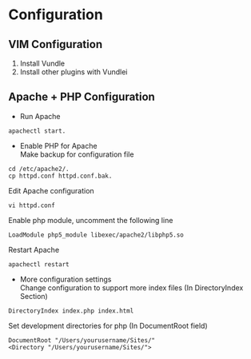 # Configuration
## VIM Configuration
1. Install Vundle 
2. Install other plugins with Vundlei

## Apache + PHP Configuration
*  Run Apache  
```
apachectl start. 
``` 
* Enable PHP for Apache  
   Make backup for configuration file    
```
cd /etc/apache2/.
cp httpd.conf httpd.conf.bak. 
```  
   Edit Apache configuration   
```
vi httpd.conf  
```  
   Enable php module, uncomment the following line    
```
LoadModule php5_module libexec/apache2/libphp5.so   
```  
   Restart Apache  
```
apachectl restart  
``` 
* More configuration settings   
   Change configuration to support more index files (In DirectoryIndex Section)   
```
DirectoryIndex index.php index.html  
```   
   Set development directories for php (In DocumentRoot field)  
```
DocumentRoot "/Users/yourusername/Sites/"  
<Directory "/Users/yourusername/Sites/">  
```  
    
